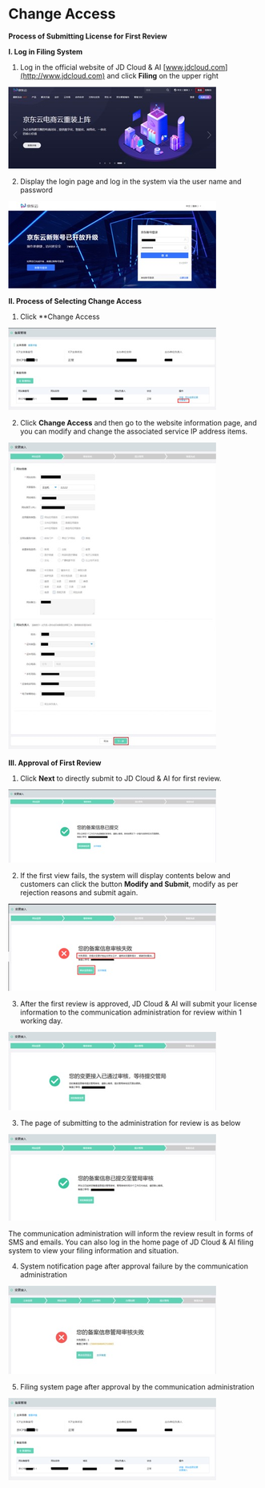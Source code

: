 # Change Access

**Process of Submitting License for First Review**

**I. Log in Filing System**

1. Log in the official website of JD Cloud & AI [www.jdcloud.com](http://www.jdcloud.com) and click **Filing** on the upper right

![img](https://github.com/jdcloudcom/cn/blob/joytaobao-beian-20200117/image/ICP-License-Service/Change-access-cn-1.jpg)

2. Display the login page and log in the system via the user name and password

![img](https://github.com/jdcloudcom/cn/blob/joytaobao-beian-20200117/image/ICP-License-Service/Change-access-cn-2.jpg)

**II. Process of Selecting Change Access**

1. Click **Change Access

![img](https://github.com/jdcloudcom/cn/blob/joytaobao-beian-20200117/image/ICP-License-Service/Change-access-cn-3.jpg)

2. Click **Change Access** and then go to the website information page, and you can modify and change the associated service IP address items.

![img](https://github.com/jdcloudcom/cn/blob/joytaobao-beian-20200117/image/ICP-License-Service/Change-access-cn-4.jpg)

**III. Approval of First Review**

1. Click **Next** to directly submit to JD Cloud & AI for first review.

![img](https://github.com/jdcloudcom/cn/blob/joytaobao-beian-20200117/image/ICP-License-Service/Change-access-cn-5.jpg)

2. If the first view fails, the system will display contents below and customers can click the button **Modify and Submit**, modify as per rejection reasons and submit again.

![img](https://github.com/jdcloudcom/cn/blob/joytaobao-beian-20200117/image/ICP-License-Service/Change-access-cn-6.jpg)

3. After the first review is approved, JD Cloud & AI will submit your license information to the communication administration for review within 1 working day.

![img](https://github.com/jdcloudcom/cn/blob/joytaobao-beian-20200117/image/ICP-License-Service/Change-access-cn-7.jpg)

3. The page of submitting to the administration for review is as below

![img](https://github.com/jdcloudcom/cn/blob/joytaobao-beian-20200117/image/ICP-License-Service/Change-access-cn-8.jpg)

The communication administration will inform the review result in forms of SMS and emails. You can also log in the home page of JD Cloud & AI filing system to view your filing information and situation.

4. System notification page after approval failure by the communication administration

![img](https://github.com/jdcloudcom/cn/blob/joytaobao-beian-20200117/image/ICP-License-Service/Change-access-cn-9.jpg)

5. Filing system page after approval by the communication administration

![img](https://github.com/jdcloudcom/cn/blob/joytaobao-beian-20200117/image/ICP-License-Service/Change-access-cn-10.jpg)